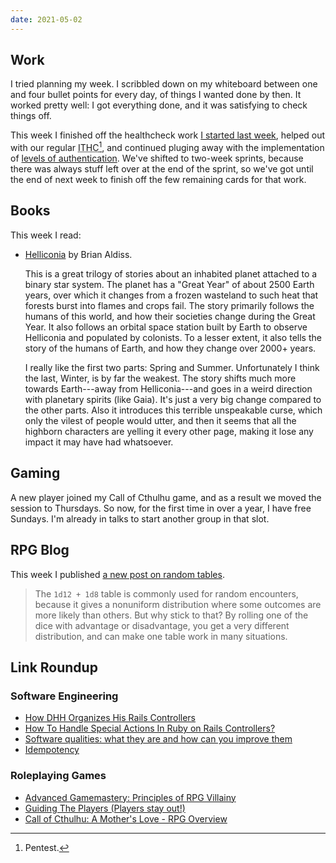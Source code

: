 ```yaml
---
date: 2021-05-02
---
```


## Work

I tried planning my week.  I scribbled down on my whiteboard between
one and four bullet points for every day, of things I wanted done by
then.  It worked pretty well: I got everything done, and it was
satisfying to check things off.

This week I finished off the healthcheck work [I started last week][],
helped out with our regular <abbr title="IT
Healthcheck">ITHC</abbr>[^ithc], and continued pluging away with the
implementation of [levels of authentication][].  We've shifted to
two-week sprints, because there was always stuff left over at the end
of the sprint, so we've got until the end of next week to finish off
the few remaining cards for that work.

[^ithc]: Pentest.

[I started last week]: weeknotes-136.html
[levels of authentication]: weeknotes-135.html

## Books

This week I read:

- [Helliconia][] by Brian Aldiss.

  This is a great trilogy of stories about an inhabited planet
  attached to a binary star system.  The planet has a "Great Year" of
  about 2500 Earth years, over which it changes from a frozen
  wasteland to such heat that forests burst into flames and crops
  fail.  The story primarily follows the humans of this world, and how
  their societies change during the Great Year.  It also follows an
  orbital space station built by Earth to observe Helliconia and
  populated by colonists.  To a lesser extent, it also tells the story
  of the humans of Earth, and how they change over 2000+ years.

  I really like the first two parts: Spring and Summer.  Unfortunately
  I think the last, Winter, is by far the weakest.  The story shifts
  much more towards Earth---away from Helliconia---and goes in a weird
  direction with planetary spirits (like Gaia).  It's just a very big
  change compared to the other parts.  Also it introduces this
  terrible unspeakable curse, which only the vilest of people would
  utter, and then it seems that all the highborn characters are
  yelling it every other page, making it lose any impact it may have
  had whatsoever.

[Helliconia]: https://en.wikipedia.org/wiki/Helliconia


## Gaming

A new player joined my Call of Cthulhu game, and as a result we moved
the session to Thursdays.  So now, for the first time in over a year,
I have free Sundays.  I'm already in talks to start another group in
that slot.


## RPG Blog

This week I published [a new post on random tables][].

> The `1d12 + 1d8` table is commonly used for random encounters,
> because it gives a nonuniform distribution where some outcomes are
> more likely than others.  But why stick to that?  By rolling one of
> the dice with advantage or disadvantage, you get a very different
> distribution, and can make one table work in many situations.

[a new post on random tables]: https://www.lookwhattheshoggothdraggedin.com/post/d12-d8-random-tables.html


## Link Roundup

### Software Engineering

- [How DHH Organizes His Rails Controllers](http://jeromedalbert.com/how-dhh-organizes-his-rails-controllers/)
- [How To Handle Special Actions In Ruby on Rails Controllers?](https://mikerogers.io/2021/03/19/how-to-handle-special-actions-in-ruby-on-rails-controllers)
- [Software qualities: what they are and how can you improve them](https://afpr252.github.io/blog/software-qualities)
- [Idempotency](https://stripe.com/docs/idempotency)

### Roleplaying Games

- [Advanced Gamemastery: Principles of RPG Villainy](https://www.youtube.com/watch?v=r_e3KFMZb-0)
- [Guiding The Players (Players stay out!)](https://www.youtube.com/watch?v=uKkDXsCxk0I)
- [Call of Cthulhu: A Mother's Love - RPG Overview](https://www.youtube.com/watch?v=KdCV8xZUI0Q)
